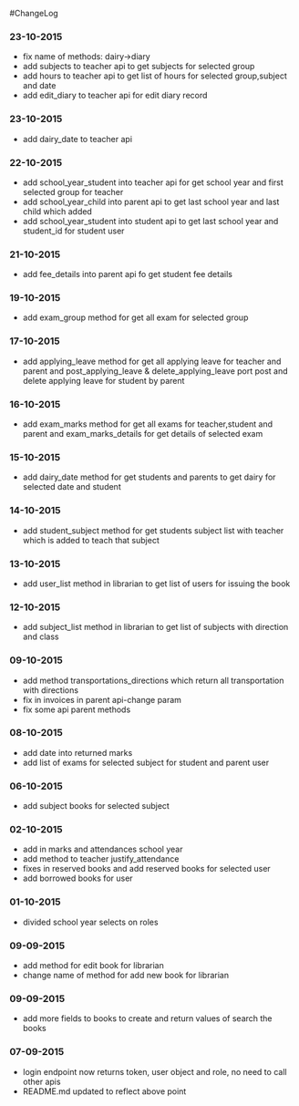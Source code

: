 #ChangeLog

### 23-10-2015
 * fix name of methods: dairy->diary
 * add subjects to teacher api to get subjects for selected group
 * add hours to teacher api to get list of hours for selected group,subject and date
 * add edit_diary to teacher api for edit diary record
 
### 23-10-2015
 * add dairy_date to teacher api

### 22-10-2015
 * add school_year_student into teacher api for get school year and first selected group for teacher
 * add school_year_child into parent api to get last school year and last child which added
 * add school_year_student into student api to get last school year and student_id for student user

### 21-10-2015
 * add fee_details into parent api fo get student fee details

### 19-10-2015
 * add exam_group method for get all exam for selected group

### 17-10-2015
 * add applying_leave method for get all applying leave for teacher and parent and post_applying_leave & delete_applying_leave port post and delete applying leave for student by parent

### 16-10-2015
 * add exam_marks method for get all exams for teacher,student and parent and exam_marks_details for get details of selected exam

### 15-10-2015
 * add dairy_date method for get students and parents to get dairy for selected date and student

### 14-10-2015
 * add student_subject method for get students subject list with teacher which is added to teach that subject

### 13-10-2015
 * add user_list method in librarian to get list of users for issuing the book
 
### 12-10-2015
 * add subject_list method in librarian to get list of subjects with direction and class

### 09-10-2015
 * add method transportations_directions which return all transportation with directions 
 * fix in invoices in parent api-change param
 * fix some api parent methods
 
### 08-10-2015
 * add date into returned marks 
 * add list of exams for selected subject for student and parent user
 
### 06-10-2015
 * add subject books for selected subject
 
### 02-10-2015
 * add in marks and attendances school year
 * add method to teacher justify_attendance
 * fixes in reserved books and add reserved books for selected user
 * add borrowed books for user

### 01-10-2015
 * divided school year selects on roles

### 09-09-2015
 * add method for edit book for librarian
 * change name of method for add new book for librarian
 
### 09-09-2015
 * add more fields to books to create and return values of search the books
 
### 07-09-2015
 * login endpoint now returns token, user object and role, no need to call other apis
 * README.md updated to reflect above point